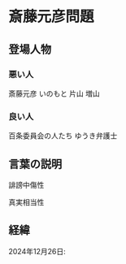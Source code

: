 # 斎藤元彦問題

## 登場人物

### 悪い人

斎藤元彦
いのもと
片山
増山

### 良い人

百条委員会の人たち
ゆうき弁護士

## 言葉の説明

誹謗中傷性

真実相当性

## 経緯

2024年12月26日:
